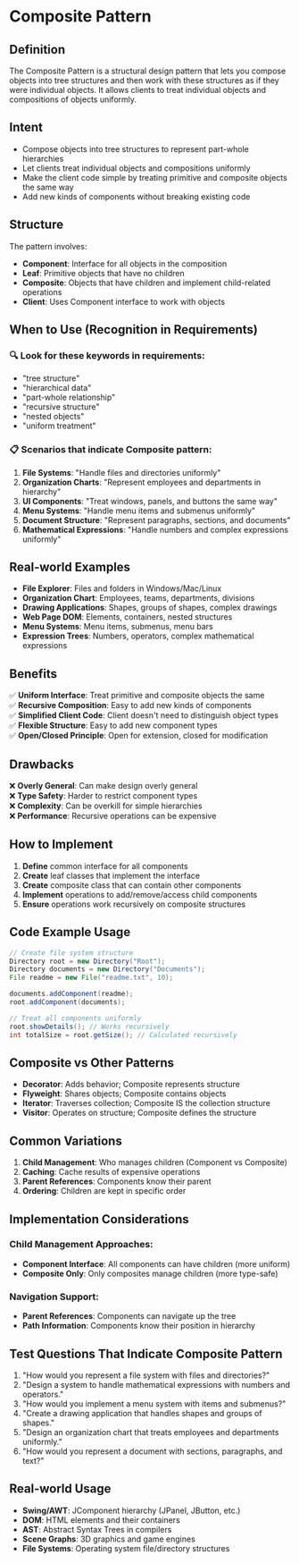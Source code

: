 # Composite Pattern

## Definition
The Composite Pattern is a structural design pattern that lets you compose objects into tree structures and then work with these structures as if they were individual objects. It allows clients to treat individual objects and compositions of objects uniformly.

## Intent
- Compose objects into tree structures to represent part-whole hierarchies
- Let clients treat individual objects and compositions uniformly
- Make the client code simple by treating primitive and composite objects the same way
- Add new kinds of components without breaking existing code

## Structure
The pattern involves:
- **Component**: Interface for all objects in the composition
- **Leaf**: Primitive objects that have no children
- **Composite**: Objects that have children and implement child-related operations
- **Client**: Uses Component interface to work with objects

## When to Use (Recognition in Requirements)

### 🔍 **Look for these keywords in requirements:**
- "tree structure"
- "hierarchical data"
- "part-whole relationship"
- "recursive structure"
- "nested objects"
- "uniform treatment"

### 📋 **Scenarios that indicate Composite pattern:**
1. **File Systems**: "Handle files and directories uniformly"
2. **Organization Charts**: "Represent employees and departments in hierarchy"
3. **UI Components**: "Treat windows, panels, and buttons the same way"
4. **Menu Systems**: "Handle menu items and submenus uniformly"
5. **Document Structure**: "Represent paragraphs, sections, and documents"
6. **Mathematical Expressions**: "Handle numbers and complex expressions uniformly"

## Real-world Examples
- **File Explorer**: Files and folders in Windows/Mac/Linux
- **Organization Chart**: Employees, teams, departments, divisions
- **Drawing Applications**: Shapes, groups of shapes, complex drawings
- **Web Page DOM**: Elements, containers, nested structures
- **Menu Systems**: Menu items, submenus, menu bars
- **Expression Trees**: Numbers, operators, complex mathematical expressions

## Benefits
✅ **Uniform Interface**: Treat primitive and composite objects the same  
✅ **Recursive Composition**: Easy to add new kinds of components  
✅ **Simplified Client Code**: Client doesn't need to distinguish object types  
✅ **Flexible Structure**: Easy to add new component types  
✅ **Open/Closed Principle**: Open for extension, closed for modification  

## Drawbacks
❌ **Overly General**: Can make design overly general  
❌ **Type Safety**: Harder to restrict component types  
❌ **Complexity**: Can be overkill for simple hierarchies  
❌ **Performance**: Recursive operations can be expensive  

## How to Implement
1. **Define** common interface for all components
2. **Create** leaf classes that implement the interface
3. **Create** composite class that can contain other components
4. **Implement** operations to add/remove/access child components
5. **Ensure** operations work recursively on composite structures

## Code Example Usage
```java
// Create file system structure
Directory root = new Directory("Root");
Directory documents = new Directory("Documents");
File readme = new File("readme.txt", 10);

documents.addComponent(readme);
root.addComponent(documents);

// Treat all components uniformly
root.showDetails(); // Works recursively
int totalSize = root.getSize(); // Calculated recursively
```

## Composite vs Other Patterns
- **Decorator**: Adds behavior; Composite represents structure
- **Flyweight**: Shares objects; Composite contains objects
- **Iterator**: Traverses collection; Composite IS the collection structure
- **Visitor**: Operates on structure; Composite defines the structure

## Common Variations
1. **Child Management**: Who manages children (Component vs Composite)
2. **Caching**: Cache results of expensive operations
3. **Parent References**: Components know their parent
4. **Ordering**: Children are kept in specific order

## Implementation Considerations
### Child Management Approaches:
- **Component Interface**: All components can have children (more uniform)
- **Composite Only**: Only composites manage children (more type-safe)

### Navigation Support:
- **Parent References**: Components can navigate up the tree
- **Path Information**: Components know their position in hierarchy

## Test Questions That Indicate Composite Pattern
1. "How would you represent a file system with files and directories?"
2. "Design a system to handle mathematical expressions with numbers and operators."
3. "How would you implement a menu system with items and submenus?"
4. "Create a drawing application that handles shapes and groups of shapes."
5. "Design an organization chart that treats employees and departments uniformly."
6. "How would you represent a document with sections, paragraphs, and text?"

## Real-world Usage
- **Swing/AWT**: JComponent hierarchy (JPanel, JButton, etc.)
- **DOM**: HTML elements and their containers
- **AST**: Abstract Syntax Trees in compilers
- **Scene Graphs**: 3D graphics and game engines
- **File Systems**: Operating system file/directory structures 
